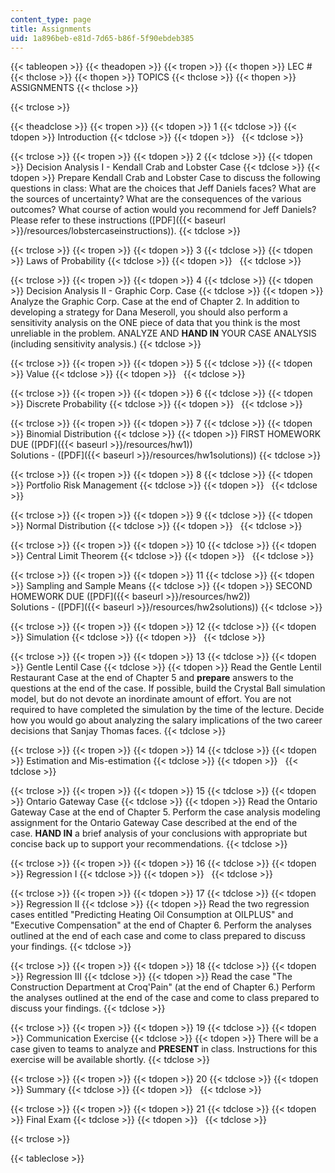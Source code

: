 ```yaml
---
content_type: page
title: Assignments
uid: 1a896beb-e81d-7d65-b86f-5f90ebdeb385
---
```


{{< tableopen >}}
{{< theadopen >}}
{{< tropen >}}
{{< thopen >}}
LEC #
{{< thclose >}}
{{< thopen >}}
TOPICS
{{< thclose >}}
{{< thopen >}}
ASSIGNMENTS
{{< thclose >}}

{{< trclose >}}

{{< theadclose >}}
{{< tropen >}}
{{< tdopen >}}
1
{{< tdclose >}}
{{< tdopen >}}
Introduction
{{< tdclose >}}
{{< tdopen >}}
 
{{< tdclose >}}

{{< trclose >}}
{{< tropen >}}
{{< tdopen >}}
2
{{< tdclose >}}
{{< tdopen >}}
Decision Analysis I - Kendall Crab and Lobster Case
{{< tdclose >}}
{{< tdopen >}}
Prepare Kendall Crab and Lobster Case to discuss the following questions in class: What are the choices that Jeff Daniels faces? What are the sources of uncertainty? What are the consequences of the various outcomes? What course of action would you recommend for Jeff Daniels? Please refer to these instructions ([PDF]({{< baseurl >}}/resources/lobstercaseinstructions)).
{{< tdclose >}}

{{< trclose >}}
{{< tropen >}}
{{< tdopen >}}
3
{{< tdclose >}}
{{< tdopen >}}
Laws of Probability
{{< tdclose >}}
{{< tdopen >}}
 
{{< tdclose >}}

{{< trclose >}}
{{< tropen >}}
{{< tdopen >}}
4
{{< tdclose >}}
{{< tdopen >}}
Decision Analysis II - Graphic Corp. Case
{{< tdclose >}}
{{< tdopen >}}
Analyze the Graphic Corp. Case at the end of Chapter 2. In addition to developing a strategy for Dana Meseroll, you should also perform a sensitivity analysis on the ONE piece of data that you think is the most unreliable in the problem. ANALYZE AND **HAND IN** YOUR CASE ANALYSIS (including sensitivity analysis.)
{{< tdclose >}}

{{< trclose >}}
{{< tropen >}}
{{< tdopen >}}
5
{{< tdclose >}}
{{< tdopen >}}
Value
{{< tdclose >}}
{{< tdopen >}}
 
{{< tdclose >}}

{{< trclose >}}
{{< tropen >}}
{{< tdopen >}}
6
{{< tdclose >}}
{{< tdopen >}}
Discrete Probability
{{< tdclose >}}
{{< tdopen >}}
 
{{< tdclose >}}

{{< trclose >}}
{{< tropen >}}
{{< tdopen >}}
7
{{< tdclose >}}
{{< tdopen >}}
Binomial Distribution
{{< tdclose >}}
{{< tdopen >}}
FIRST HOMEWORK DUE ([PDF]({{< baseurl >}}/resources/hw1))  
Solutions - ([PDF]({{< baseurl >}}/resources/hw1solutions))
{{< tdclose >}}

{{< trclose >}}
{{< tropen >}}
{{< tdopen >}}
8
{{< tdclose >}}
{{< tdopen >}}
Portfolio Risk Management
{{< tdclose >}}
{{< tdopen >}}
 
{{< tdclose >}}

{{< trclose >}}
{{< tropen >}}
{{< tdopen >}}
9
{{< tdclose >}}
{{< tdopen >}}
Normal Distribution
{{< tdclose >}}
{{< tdopen >}}
 
{{< tdclose >}}

{{< trclose >}}
{{< tropen >}}
{{< tdopen >}}
10
{{< tdclose >}}
{{< tdopen >}}
Central Limit Theorem
{{< tdclose >}}
{{< tdopen >}}
 
{{< tdclose >}}

{{< trclose >}}
{{< tropen >}}
{{< tdopen >}}
11
{{< tdclose >}}
{{< tdopen >}}
Sampling and Sample Means
{{< tdclose >}}
{{< tdopen >}}
SECOND HOMEWORK DUE ([PDF]({{< baseurl >}}/resources/hw2))  
Solutions - ([PDF]({{< baseurl >}}/resources/hw2solutions))
{{< tdclose >}}

{{< trclose >}}
{{< tropen >}}
{{< tdopen >}}
12
{{< tdclose >}}
{{< tdopen >}}
Simulation
{{< tdclose >}}
{{< tdopen >}}
 
{{< tdclose >}}

{{< trclose >}}
{{< tropen >}}
{{< tdopen >}}
13
{{< tdclose >}}
{{< tdopen >}}
Gentle Lentil Case
{{< tdclose >}}
{{< tdopen >}}
Read the Gentle Lentil Restaurant Case at the end of Chapter 5 and **prepare** answers to the questions at the end of the case. If possible, build the Crystal Ball simulation model, but do not devote an inordinate amount of effort. You are not required to have completed the simulation by the time of the lecture. Decide how you would go about analyzing the salary implications of the two career decisions that Sanjay Thomas faces.
{{< tdclose >}}

{{< trclose >}}
{{< tropen >}}
{{< tdopen >}}
14
{{< tdclose >}}
{{< tdopen >}}
Estimation and Mis-estimation
{{< tdclose >}}
{{< tdopen >}}
 
{{< tdclose >}}

{{< trclose >}}
{{< tropen >}}
{{< tdopen >}}
15
{{< tdclose >}}
{{< tdopen >}}
Ontario Gateway Case
{{< tdclose >}}
{{< tdopen >}}
Read the Ontario Gateway Case at the end of Chapter 5. Perform the case analysis modeling assignment for the Ontario Gateway Case described at the end of the case. **HAND IN** a brief analysis of your conclusions with appropriate but concise back up to support your recommendations.
{{< tdclose >}}

{{< trclose >}}
{{< tropen >}}
{{< tdopen >}}
16
{{< tdclose >}}
{{< tdopen >}}
Regression I
{{< tdclose >}}
{{< tdopen >}}
 
{{< tdclose >}}

{{< trclose >}}
{{< tropen >}}
{{< tdopen >}}
17
{{< tdclose >}}
{{< tdopen >}}
Regression II
{{< tdclose >}}
{{< tdopen >}}
Read the two regression cases entitled "Predicting Heating Oil Consumption at OILPLUS" and "Executive Compensation" at the end of Chapter 6. Perform the analyses outlined at the end of each case and come to class prepared to discuss your findings.
{{< tdclose >}}

{{< trclose >}}
{{< tropen >}}
{{< tdopen >}}
18
{{< tdclose >}}
{{< tdopen >}}
Regression III
{{< tdclose >}}
{{< tdopen >}}
Read the case "The Construction Department at Croq'Pain" (at the end of Chapter 6.) Perform the analyses outlined at the end of the case and come to class prepared to discuss your findings.
{{< tdclose >}}

{{< trclose >}}
{{< tropen >}}
{{< tdopen >}}
19
{{< tdclose >}}
{{< tdopen >}}
Communication Exercise
{{< tdclose >}}
{{< tdopen >}}
There will be a case given to teams to analyze and **PRESENT** in class. Instructions for this exercise will be available shortly.
{{< tdclose >}}

{{< trclose >}}
{{< tropen >}}
{{< tdopen >}}
20
{{< tdclose >}}
{{< tdopen >}}
Summary
{{< tdclose >}}
{{< tdopen >}}
 
{{< tdclose >}}

{{< trclose >}}
{{< tropen >}}
{{< tdopen >}}
21
{{< tdclose >}}
{{< tdopen >}}
Final Exam
{{< tdclose >}}
{{< tdopen >}}
 
{{< tdclose >}}

{{< trclose >}}

{{< tableclose >}}